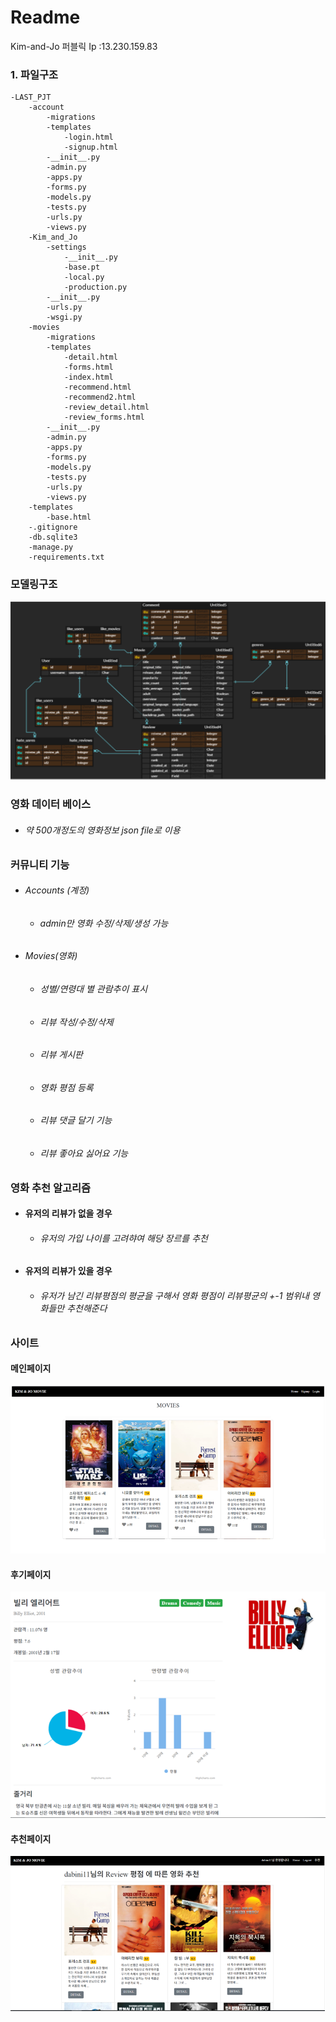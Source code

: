 # Readme

Kim-and-Jo  퍼블릭 Ip :13.230.159.83



### 1. 파일구조

```
-LAST_PJT
	-account
		-migrations
		-templates
			-login.html
			-signup.html
		-__init__.py
		-admin.py
		-apps.py
		-forms.py
		-models.py
		-tests.py
		-urls.py
		-views.py
	-Kim_and_Jo
		-settings
			-__init__.py
			-base.pt
			-local.py
			-production.py
		-__init__.py
		-urls.py
		-wsgi.py
	-movies
		-migrations
		-templates
			-detail.html
			-forms.html
			-index.html
			-recommend.html
			-recommend2.html
			-review_detail.html
			-review_forms.html
		-__init__.py
		-admin.py
		-apps.py
		-forms.py
		-models.py
		-tests.py
		-urls.py
		-views.py
	-templates
		-base.html
	-.gitignore
	-db.sqlite3
	-manage.py
	-requirements.txt
```



### 모델링구조

![image-20201012223957744](image-20201012223957744.png)



### 영화 데이터 베이스

- ###### 약 500개정도의 영화정보 json file로 이용



### 커뮤니티 기능

- ###### Accounts (계정)

  - ###### admin만 영화 수정/삭제/생성 가능

  

- ###### Movies(영화)

  - ###### 성별/연령대 별 관람추이 표시

  - ###### 리뷰 작성/수정/삭제

  - ###### 리뷰 게시판

  - ###### 영화 평점 등록

  - ###### 리뷰 댓글 달기 기능

  - ###### 리뷰 좋아요 싫어요 기능

  


### 영화 추천 알고리즘

- #### 유저의 리뷰가 없을 경우

  - ###### 유저의 가입 나이를 고려햐여 해당 장르를 추천

- #### 유저의 리뷰가 있을 경우 

  - ###### 유저가 남긴 리뷰평점의 평균을 구해서 영화 평점이 리뷰평균의 +-1 범위내 영화들만 추천해준다

###### 

### 사이트

#### 메인페이지

![image-20201012224719524](image-20201012224719524.png)

#### 후기페이지

![image-20201012224745005](image-20201012224745005.png)



#### 추천페이지

![image-20201012224822460](image-20201012224822460.png)

